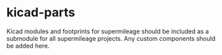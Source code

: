 # kicad-parts
Kicad modules and footprints for supermileage should be included as a submodule for all supermileage projects. Any custom components should be added here.
